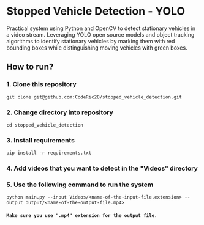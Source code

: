 # Stopped Vehicle Detection - YOLO
Practical system using Python and OpenCV to detect stationary vehicles in a video stream. Leveraging YOLO open source models and object tracking algorithms to identify stationary vehicles by marking them with red bounding boxes while distinguishing moving vehicles with green boxes.

## How to run?
### 1. Clone this repository
```
git clone git@github.com:CodeRic28/stopped_vehicle_detection.git
```
### 2. Change directory into repository
```
cd stopped_vehicle_detection
```
### 3. Install requirements
```
pip install -r requirements.txt
```
### 4. Add videos that you want to detect in the "Videos" directory

### 5. Use the following command to run the system
```
python main.py --input Videos/<name-of-the-input-file.extension> --output output/<name-of-the-output-file.mp4>
```
#### `Make sure you use ".mp4" extension for the output file.`


